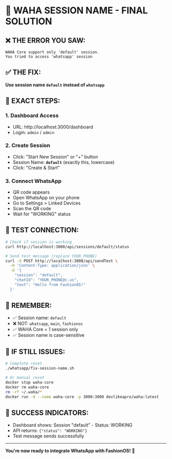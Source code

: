 # 🎯 WAHA SESSION NAME - FINAL SOLUTION

## ❌ THE ERROR YOU SAW:
```
WAHA Core support only 'default' session. 
You tried to access 'whatsapp' session
```

## ✅ THE FIX:
**Use session name `default` instead of `whatsapp`**

## 📱 EXACT STEPS:

### 1. Dashboard Access
- URL: http://localhost:3000/dashboard
- Login: `admin` / `admin`

### 2. Create Session
- Click: "Start New Session" or "+" button
- Session Name: **`default`** (exactly this, lowercase)
- Click: "Create & Start"

### 3. Connect WhatsApp
- QR code appears
- Open WhatsApp on your phone
- Go to Settings > Linked Devices
- Scan the QR code
- Wait for "WORKING" status

## 🧪 TEST CONNECTION:
```bash
# Check if session is working
curl http://localhost:3000/api/sessions/default/status

# Send test message (replace YOUR_PHONE)
curl -X POST http://localhost:3000/api/sendText \
  -H 'Content-Type: application/json' \
  -d '{
    "session": "default",
    "chatId": "YOUR_PHONE@c.us", 
    "text": "Hello from FashionOS!"
  }'
```

## 🚨 REMEMBER:
- ✅ Session name: `default`
- ❌ NOT: `whatsapp`, `main`, `fashionos`
- ✅ WAHA Core = 1 session only
- ✅ Session name is case-sensitive

## 🔧 IF STILL ISSUES:
```bash
# Complete reset
./whatsapp/fix-session-name.sh

# Or manual reset
docker stop waha-core
docker rm waha-core
rm -rf ~/.waha/*
docker run -d --name waha-core -p 3000:3000 devlikeapro/waha:latest
```

## 🎉 SUCCESS INDICATORS:
- Dashboard shows: Session "default" - Status: WORKING
- API returns: `{"status": "WORKING"}`
- Test message sends successfully

---
**You're now ready to integrate WhatsApp with FashionOS!** 🚀